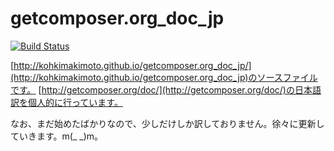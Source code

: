 # getcomposer.org_doc_jp

[![Build Status](https://travis-ci.org/kohkimakimoto/getcomposer.org_doc_jp.png?branch=master)](https://travis-ci.org/kohkimakimoto/getcomposer.org_doc_jp)

[http://kohkimakimoto.github.io/getcomposer.org_doc_jp/](http://kohkimakimoto.github.io/getcomposer.org_doc_jp)のソースファイルです。
[http://getcomposer.org/doc/](http://getcomposer.org/doc/)の日本語訳を個人的に行っています。

なお、まだ始めたばかりなので、少しだけしか訳しておりません。徐々に更新していきます。m(_ _)m。



